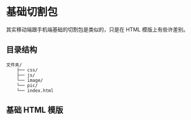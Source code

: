 # 基础切割包

其实移动端跟手机端基础的切割包是类似的，只是在 HTML 模版上有些许差别。

## 目录结构

```
文件夹/
    ├── css/
    ├── js/
    └── image/
    └── pic/
    └── index.html
```

## 基础 HTML 模版

```

```



